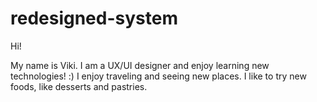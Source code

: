 # redesigned-system

Hi!

My name is Viki. I am a UX/UI designer and enjoy learning new technologies! :)
I enjoy traveling and seeing new places.
I like to try new foods, like desserts and pastries.
